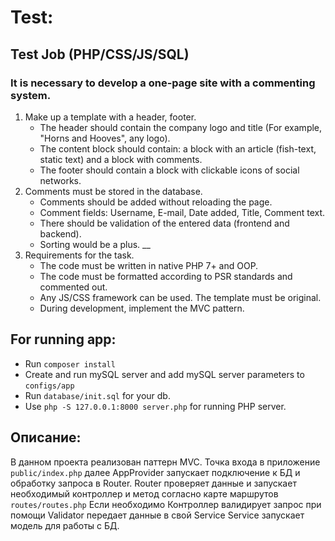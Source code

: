 # Test:

## Test Job (PHP/CSS/JS/SQL)
### It is necessary to develop a one-page site with a commenting system.
1. Make up a template with a header, footer.
   * The header should contain the company logo and title (For example, "Horns and Hooves", any logo).
   * The content block should contain: a block with an article (fish-text, static text) and a block with comments.
   * The footer should contain a block with clickable icons of social networks.
2. Comments must be stored in the database.
   * Comments should be added without reloading the page.
   * Comment fields: Username, E-mail, Date added, Title, Comment text.
   * There should be validation of the entered data (frontend and backend).
   * Sorting would be a plus.
   __
3. Requirements for the task.
   * The code must be written in native PHP 7+ and OOP.
   * The code must be formatted according to PSR standards and commented out.
   * Any JS/CSS framework can be used. The template must be original.
   * During development, implement the MVC pattern.


## For running app:
* Run `composer install`
* Create and run mySQL server and add mySQL server parameters to `configs/app`
* Run `database/init.sql` for your db.
* Use `php -S 127.0.0.1:8000 server.php` for running PHP server.

## Описание:
В данном проекта реализован паттерн MVC.
Точка входа в приложение `public/index.php` далее AppProvider запускает подключение к БД и обработку запроса в Router.
Router проверяет данные и запускает необходимый контроллер и метод согласно карте маршрутов `routes/routes.php`
Если необходимо Контроллер валидирует запрос при помощи Validator передает данные в свой Service
Service запускает модель для работы с БД.